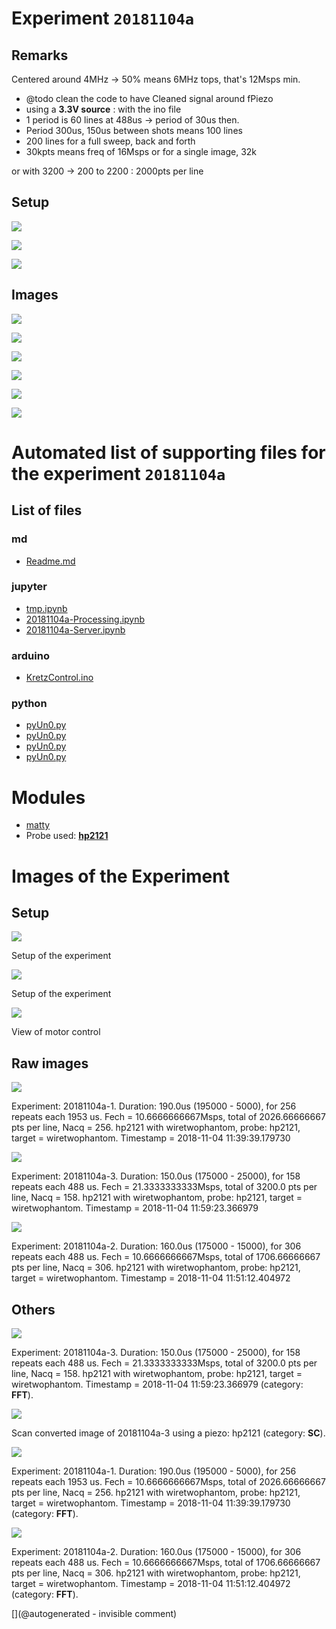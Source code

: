# Experiment `20181104a`

## Remarks

Centered around 4MHz -> 50% means 6MHz tops, that's 12Msps min.
* @todo clean the code to have Cleaned signal around fPiezo
* using a __3.3V source__ : with the ino file
* 1 period is 60 lines at 488us -> period of 30us then.
* Period 300us, 150us between shots means 100 lines
* 200 lines for a full sweep, back and forth
* 30kpts means freq of 16Msps
or for a single image, 32k

or with 3200 -> 200 to 2200 : 2000pts per line

## Setup

![](/matty/20181104a/photos/P_20181104_130033.jpg)

![](/matty/20181104a/photos/P_20181104_130044.jpg)

![](/matty/20181104a/photos/P_20181104_130051.jpg)

##  Images

![](/matty/20181104a/images/2DArray_20181104a-1.jpg)

![](/matty/20181104a/images/Spectrum_20181104a-1.jpg)

![](/matty/20181104a/images/2DArray_20181104a-2.jpg)

![](/matty/20181104a/images/Spectrum_20181104a-2.jpg)

![](/matty/20181104a/images/2DArray_20181104a-3.jpg)

![](/matty/20181104a/images/Spectrum_20181104a-3.jpg)



# Automated list of supporting files for the __experiment `20181104a`__

## List of files

### md

* [Readme.md](/matty/20181104a/Readme.md)


### jupyter

* [tmp.ipynb](/tmp.ipynb)
* [20181104a-Processing.ipynb](/matty/20181104a/20181104a-Processing.ipynb)
* [20181104a-Server.ipynb](/matty/20181104c/20181104a-Server.ipynb)


### arduino

* [KretzControl.ino](/include/images/kretzaw145ba/20180812a/KretzControl.ino)


### python

* [pyUn0.py](/matty/20181104a/pyUn0.py)
* [pyUn0.py](/matty/20181104b/pyUn0.py)
* [pyUn0.py](/matty/v1.1/test_V/pyUn0.py)
* [pyUn0.py](/matty/20181208a/pyUn0.py)





# Modules

* [matty](/matty/)
* Probe used: __[hp2121](/include/probes/auto/hp2121.md)__




# Images of the Experiment

## Setup

![](/matty/20181104a/photos/P_20181104_130051.jpg)

Setup of the experiment

![](/matty/20181104a/photos/P_20181104_130033.jpg)

Setup of the experiment

![](/matty/20181104a/photos/P_20181104_130044.jpg)

View of motor control

## Raw images

![](/matty/20181104a/images/2DArray_20181104a-1.jpg)

Experiment: 20181104a-1. Duration: 190.0us (195000 - 5000), for 256 repeats each 1953 us. Fech = 10.6666666667Msps, total of 2026.66666667 pts per line, Nacq = 256. hp2121 with wiretwophantom, probe: hp2121, target = wiretwophantom. Timestamp = 2018-11-04 11:39:39.179730

![](/matty/20181104a/images/2DArray_20181104a-3.jpg)

Experiment: 20181104a-3. Duration: 150.0us (175000 - 25000), for 158 repeats each 488 us. Fech = 21.3333333333Msps, total of 3200.0 pts per line, Nacq = 158. hp2121 with wiretwophantom, probe: hp2121, target = wiretwophantom. Timestamp = 2018-11-04 11:59:23.366979

![](/matty/20181104a/images/2DArray_20181104a-2.jpg)

Experiment: 20181104a-2. Duration: 160.0us (175000 - 15000), for 306 repeats each 488 us. Fech = 10.6666666667Msps, total of 1706.66666667 pts per line, Nacq = 306. hp2121 with wiretwophantom, probe: hp2121, target = wiretwophantom. Timestamp = 2018-11-04 11:51:12.404972

## Others

![](/matty/20181104a/images/Spectrum_20181104a-3.jpg)

Experiment: 20181104a-3. Duration: 150.0us (175000 - 25000), for 158 repeats each 488 us. Fech = 21.3333333333Msps, total of 3200.0 pts per line, Nacq = 158. hp2121 with wiretwophantom, probe: hp2121, target = wiretwophantom. Timestamp = 2018-11-04 11:59:23.366979 (category: __FFT__).

![](/matty/20181104a/images/SC_20181104a-3-fft.jpg)

Scan converted image of 20181104a-3 using a piezo: hp2121 (category: __SC__).

![](/matty/20181104a/images/Spectrum_20181104a-1.jpg)

Experiment: 20181104a-1. Duration: 190.0us (195000 - 5000), for 256 repeats each 1953 us. Fech = 10.6666666667Msps, total of 2026.66666667 pts per line, Nacq = 256. hp2121 with wiretwophantom, probe: hp2121, target = wiretwophantom. Timestamp = 2018-11-04 11:39:39.179730 (category: __FFT__).

![](/matty/20181104a/images/Spectrum_20181104a-2.jpg)

Experiment: 20181104a-2. Duration: 160.0us (175000 - 15000), for 306 repeats each 488 us. Fech = 10.6666666667Msps, total of 1706.66666667 pts per line, Nacq = 306. hp2121 with wiretwophantom, probe: hp2121, target = wiretwophantom. Timestamp = 2018-11-04 11:51:12.404972 (category: __FFT__).










[](@autogenerated - invisible comment)